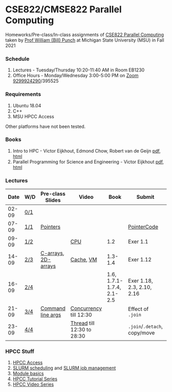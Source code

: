 # CSE822/CMSE822 Parallel Computing

Homeworks/Pre-class/In-class assignments of [CSE822 Parallel Computing](https://msu-cmse-courses.github.io/cmse822-FS21/) taken by [Prof William (Bill) Punch](https://www.egr.msu.edu/~punch/) at Michigan State University (MSU) in Fall 2021

### Schedule
1. Lectures - Tuesday/Thursday 10:20-11:40 AM in Room EB1230
2. Office Hours - Monday/Wednesday 3:00-5:00 PM on [Zoom 9299924290](https://msu.zoom.us/j/9299924290?pwd=WGY0WkRVTis2UUhjSE5GdlR1NTR4QT09)/395525

### Requirements
1. Ubuntu 18.04
2. C++
3. MSU HPCC Access

Other platforms have not been tested.

### Books

1. Intro to HPC - Victor Eijkhout, Edmond Chow, Robert van de Geijn [pdf](https://web.corral.tacc.utexas.edu/CompEdu/pdf/stc/EijkhoutIntroToHPC.pdf), [html](https://pages.tacc.utexas.edu/~eijkhout/istc/html/index.html)
2. Parallel  Programming for Science and Engineering - Victor Eijkhout [pdf](https://web.corral.tacc.utexas.edu/CompEdu/pdf/pcse/EijkhoutParallelProgramming.pdf), [html](https://pages.tacc.utexas.edu/~eijkhout/pcse/html/index.html)


### Lectures

Date  | W/D | Pre-class Slides| Video  |Book | Submit | In-class Topics | Slides    | Homework 
----- |--   | ----------------|--------|-----|--------|-----------------| ----------| -----
02-09 | [0/1](https://msu-cmse-courses.github.io/cmse822-FS21/Weekly/Week0/Day0) |                 |        |     |        | Introduction, Logistics | [Intro](https://msu-cmse-courses.github.io/cmse822-FS21/Weekly/Week0/Day0-slides.pdf)
07-09 | [1/1](https://msu-cmse-courses.github.io/cmse822-FS21/Weekly/Week1/Day1) | [Pointers](https://msu-cmse-courses.github.io/cmse822-FS21/Weekly/Week1/ptrs.pdf)|| | [PointerCode](https://msu-cmse-courses.github.io/cmse822-FS21/Weekly/Week1/ptr.cpp)| HPCC Usage |
09-09 | [1/2](https://msu-cmse-courses.github.io/cmse822-FS21/Weekly/Week1/Day2) | | [CPU](https://www.youtube.com/watch?v=o_WXTRS2qTY) | 1.2 | Exer 1.1 | Branching | | [HW1](https://msu-cmse-courses.github.io/cmse822-FS21/assignments/hw1) Released
14-09 | [2/3](https://msu-cmse-courses.github.io/cmse822-FS21/Weekly/Week2/Day3) | [C-arrays](https://msu-cmse-courses.github.io/cmse822-FS21/Weekly/Week2/c-arrays.pdf), [2D-arrays](https://msu-cmse-courses.github.io/cmse822-FS21/Weekly/Week2/2Darray.pdf) | [Cache](https://www.youtube.com/watch?v=TV6AtNbmLBE), [VM](https://www.youtube.com/watch?v=muLn57VrGAA) | 1.3-1.4| Exer 1.12 | Cache | [Cache](https://msu-cmse-courses.github.io/cmse822-FS21/Weekly/Week2/Day3-cache.pdf)
16-09 | [2/4](https://msu-cmse-courses.github.io/cmse822-FS21/Weekly/Week2/Day4) |  | | 1.6, 1.7.1- 1.7.4, 2.1- 2.5 | Exer 1.18, 2.3, 2.10, 2.16 |Arithmetic Intensity, Amdahl Law, Scalability |[Roofline](https://msu-cmse-courses.github.io/cmse822-FS21/Weekly/Week2/Day4-theory.pdf) | [HW2](https://msu-cmse-courses.github.io/cmse822-FS21/assignments/hw2) Released
21-09 | [3/4](https://msu-cmse-courses.github.io/cmse822-FS21/Weekly/Week3/Day5) | [Command line args](https://msu-cmse-courses.github.io/cmse822-FS21/Weekly/Week3/commandLineArgs.pdf) | [Concurrency](https://www.youtube.com/watch?v=F6Ipn7gCOsY&t=415s) till 12:30 | | Effect of `.join`| Threads | [Threads1](https://msu-cmse-courses.github.io/cmse822-FS21/Weekly/Week3/threads1.pdf)
23-09 | [4/4](https://msu-cmse-courses.github.io/cmse822-FS21/Weekly/Week3/Day6) | | [Thread](https://www.youtube.com/watch?v=F6Ipn7gCOsY&t=415s) till 12:30 to 28:30 || `.join`/`.detach`, copy/move | Threads 2 | [Threads2](https://msu-cmse-courses.github.io/cmse822-FS21/Weekly/Week3/threads2.pdf) | [HW3](https://msu-cmse-courses.github.io/cmse822-FS21/assignments/hw3) Released

### HPCC Stuff
1. [HPCC Access](https://wiki.hpcc.msu.edu/display/ITH/How+to+Access+HPCC)
2. [SLURM scheduling](https://wiki.hpcc.msu.edu/display/ITH/Job+Scheduling+by+SLURM) and [SLURM job management](https://wiki.hpcc.msu.edu/display/ITH/Job+Management+by+SLURM)
3. [Module basics](https://wiki.hpcc.msu.edu/display/ITH/Common+Module+Commands)
4. [HPCC Tutorial Series](https://wiki.hpcc.msu.edu/display/ITH/HPC+Tutorial+Series)
5. [HPCC Video Series](https://wiki.hpcc.msu.edu/display/TEAC/HPCC+video+tutorials)
